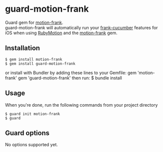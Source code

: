 # guard-motion-frank

Guard gem for [motion-frank](https://github.com/cyrusinnovation/motion-frank).    
guard-motion-frank will automatically run your [frank-cucumber](http://www.testingwithfrank.com/) features for iOS when using [RubyMotion](http://www.rubymotion.com/) and the [motion-frank](https://github.com/cyrusinnovation/motion-frank) gem.    

## Installation

    $ gem install motion-frank
    $ gem install guard-motion-frank
    
or install with Bundler by adding these lines to your Gemfile:
    gem 'motion-frank'
    gem 'guard-motion-frank'
then run:
    $ bundle install

## Usage

When you're done, run the following commands from your project directory

    $ guard init motion-frank
    $ guard  

## Guard options

  No options supported yet.